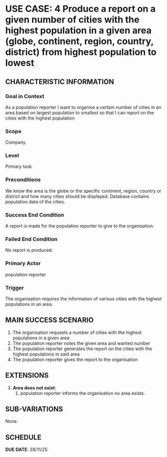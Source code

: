 # USE CASE: 4 Produce a report on a given number of cities with the highest population in a given area (globe, continent, region, country, district) from highest population to lowest

## CHARACTERISTIC INFORMATION

### Goal in Context

As a population reporter I want to organise a certain number of cities in an area based on largest population to smallest so that I can report on the cities with the highest population

### Scope

Company.

### Level

Primary task.

### Preconditions

We know the area is the globe or the specific continent, region, country or district and how many cities should be displayed. Database contains population data of the cities.

### Success End Condition

A report is made for the population reporter to give to the organisation.

### Failed End Condition

No report is produced.

### Primary Actor

population reporter

### Trigger

The organisation requires the information of various cities with the highest populations in an area.

## MAIN SUCCESS SCENARIO

1. The organisation requests a number of cities with the highest populations in a given area
2. The population reporter notes the given area and wanted number
3. The population reporter generates the report on the cities with the highest populations in said area
4. The population reporter gives the report to the organisation

## EXTENSIONS

3. **Area does not exist**:
    1. population reporter informs the organisation no area exists.

## SUB-VARIATIONS

None.

## SCHEDULE

**DUE DATE**: 28/11/25